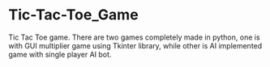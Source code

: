 # Tic-Tac-Toe_Game
Tic Tac Toe game. There are two games completely made in python, one is with GUI multiplier game using Tkinter library, while other is AI implemented game with single player AI bot.
